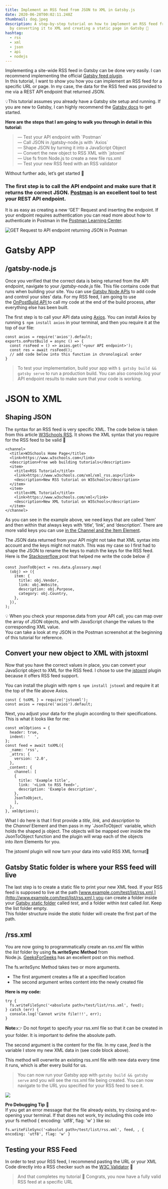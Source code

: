 ```yaml
---
title: Implement an RSS feed from JSON to XML in Gatsby.js
date: 2020-06-28T00:02:11.248Z
thumbnail: dog.jpeg
description: A step-by-step tutorial on how to implement an RSS feed from JSON
  by converting it to XML and creating a static page in Gatsby 🚀
hashtag:
  - rss
  - xml
  - json
  - api
  - nodejs
---
```

Implementing a site-wide RSS feed in Gatsby can be done very easily. I can recommend implementing the official [Gatsby feed plugin](https://www.gatsbyjs.org/packages/gatsby-plugin-feed/https://www.gatsbyjs.org/packages/gatsby-plugin-feed/).\
In this tutorial, I want to show you how you can implement an RSS feed for a specific URL or page. In my case, the data for the RSS feed was provided to me via a REST API endpoint that returned JSON.

💡This tutorial assumes you already have a Gatsby site setup and running. If you are new to Gatsby, I can highly recommend the [Gatsby docs](https://www.gatsbyjs.org/docs/) to get started.

**Here are the steps that I am going to walk you through in detail in this tutorial:**

> — Test your API endpoint with \`Postman\`\
> — Call JSON in /gatsby-node.js with \`Axios\`\
> — Shape JSON by turning it into a JavaScript Object\
> — Convert the new object to RSS XML with \`jstoxml\`\
> — Use fs from Node.js to create a new file rss.xml\
> — Test your new RSS feed with an RSS validator

Without further ado, let’s get started 🙌

### The first step is to call the API endpoint and make sure that it returns the correct JSON. [Postman](https://www.postman.com/downloads/) is an excellent tool to test your REST API endpoint.

It is as easy as creating a new ‘GET’ Request and inserting the endpoint. If your endpoint requires authentication you can read more about how to authenticate in Postman in the [Postman Learning Center](https://learning.postman.com/docs/postman/sending-api-requests/authorization/).

![GET Request to API endpoint returning JSON in Postman](https://miro.medium.com/max/2936/1*OyucxCl3G1CKGfyaQbbdVg.png)

# Gatsby APP

## /gatsby-node.js

Once you verified that the correct data is being returned from the API endpoint, navigate to your */gatsby-node.js* file. This file contains code that runs when building your site. You can use [Gatsby Node APIs](https://www.gatsbyjs.org/docs/node-apis/) to add code and control your sites’ data. For my RSS feed, I am going to use the [OnPostBuild API ](https://www.gatsbyjs.org/docs/node-apis/#onPostBuild)to call my code at the end of the build process, after everything else has been built.

The first step is to call your API data using [Axios](https://www.npmjs.com/package/axios). You can install Axios by running `$ npm install axios` in your terminal, and then you require it at the top of our file:

```
const axios = require('axios').default;
exports.onPostBuild = async () => {
  const rssFeed = () => axios.get('<your API endpoint>');
  const res = await rssFeed();
  // add code below into this function in chronological order
}
```



> To test your implementation, build your app with `$ gatsby build && gatsby serve` to run a production build. You can also console.log your API endpoint results to make sure that your code is working.

# JSON to XML

## Shaping JSON

The syntax for an RSS feed is very specific XML. The code below is taken from this article [W3Schools RSS](https://www.w3schools.com/XML/xml_rss.asp). It shows the XML syntax that you require for the RSS feed to be valid 🍄

```
<channel>
  <title>W3Schools Home Page</title>
  <link>https://www.w3schools.com</link>
  <description>Free web building tutorials</description>
  <item>
    <title>RSS Tutorial</title>
    <link>https://www.w3schools.com/xml/xml_rss.asp</link>
    <description>New RSS tutorial on W3Schools</description>
  </item>
  <item>
    <title>XML Tutorial</title>
    <link>https://www.w3schools.com/xml</link>
    <description>New XML tutorial on W3Schools</description>
  </item>
</channel>
```

As you can see in the example above, we need keys that are called ‘item’ and then within that always keys with ‘title’, ‘link’, and ‘description’. There are more valid keys you can use [in the Channel and the Item Element](https://www.w3schools.com/XML/xml_rss.asp).

The JSON data returned from your API might not take that XML syntax into account and the keys might not match. This was my case so I first had to shape the JSON to rename the keys to match the keys for the RSS feed. Here is the [Stackoverflow ](https://stackoverflow.com/a/56740921/11683537)post that helped me write the code below ✌️

```
const JsonToObject = res.data.glossary.map(
  (obj) => ({
    item: {
      title: obj.Vendor,
      link: obj.Website,
      description: obj.Purpose,
      category: obj.Country,
    },
  }),
);
```

💡 When you check your response.data from your API call, you can map over the array of JSON objects, and with JavaScript change the values to the corresponding XML value.\
You can take a look at my JSON in the Postman screenshot at the beginning of this tutorial for reference.

## Convert your new object to XML with jstoxml

Now that you have the correct values in place, you can convert your JavaScript object to XML for the RSS feed. I chose to use the [jstoxml](https://www.npmjs.com/package/jstoxml) plugin because it offers RSS feed support.

You can install the plugin with npm `$ npm install jstoxml` and require it at the top of the file above Axios.

```
const { toXML } = require('jstoxml');
const axios = require('axios').default;
```

Next, you adjust your data for the plugin according to their specifications. This is what it looks like for me:

```
const xmlOptions = {
  header: true,
  indent: '  ',
};
const feed = await toXML({
  _name: 'rss',
  _attrs: {
    version: '2.0',
  },
 _content: {
    channel: [
    {
      title: 'Example title',
      link: '<Link to RSS feed>',
      description: 'Example description',
    },
    JsonToObject,
    ],
  },
}, xmlOptions);
```

What I do here is that I first provide a *title*, *link,* and *description* to the *Channel* Element and then pass in my \`JsonToObject\` variable, which holds the shaped js object. The objects will be mapped over inside the JsonToObject function and the plugin will wrap each of the objects into *Item* Elements for you.

The jstoxml plugin will now turn your data into valid RSS XML format👏

## Gatsby Static folder is where your RSS feed will live

The last step is to create a static file to print your new XML feed. If your RSS feed is supposed to live at the path [www.example.com/test/list/rss.xml,](http://www.example.com/test/list/rss.xml,) you can create a folder inside your [Gatsby static folder](https://www.gatsbyjs.org/docs/static-folder/) called *test*, and a folder within *test* called *list*. Keep the list folder empty.\
This folder structure inside the *static* folder will create the first part of the path.

## /rss.xml

You are now going to programmatically create an *rss.xml* file within the *list* folder by using **fs.writeSync Method** from Node.js. [GeeksForGeeks](https://www.geeksforgeeks.org/node-js-fs-writefilesync-method/) has an excellent post on this method.

The fs.writeSync Method takes two or more arguments.

* The first argument creates a file at a specified location
* The second argument writes content into the newly created file

**Here is my code:**

```
try {
  fs.writeFileSync('<absolute path>/test/list/rss.xml', feed);
} catch (err) {
  console.log('Cannot write file!!!', err);
}
```



**Note:**👉 Do not forget to specify your rss.xml file so that it can be created in your folder. It is important to define the absolute path.

The second argument is the content for the file. In my case, *feed* is the variable I store my new XML data in (see code block above).

This method will overwrite an existing rss.xml file with new data every time it runs, which is after every build for us.

> You can now run your Gatsby app with `gatsby build && gatsby serve` and you will see the rss.xml file being created. You can now navigate to the URL you specified for your RSS feed to see it.

![](https://miro.medium.com/max/1400/1*sqCOzeRAwA5i9BLsT-elpg.png)

**Pro Debugging Tip** 🙋\
If you get an error message that the file already exists, try closing and re-opening your terminal. If that does not work, try including this code into your fs method { encoding: 'utf8', flag: 'w' } like so:

```
fs.writeFileSync('<absolut path>/test/list/rss.xml', feed, , { encoding: 'utf8', flag: 'w' }
```



## Testing your RSS Feed

In order to test your RSS feed, I recommend pasting the URL or your XML Code directly into a RSS checker such as the [W3C Validator](https://validator.w3.org/feed/) 🚀

> And that completes my tutorial 🎉 Congrats, you now have a fully valid RSS feed at a specific URL